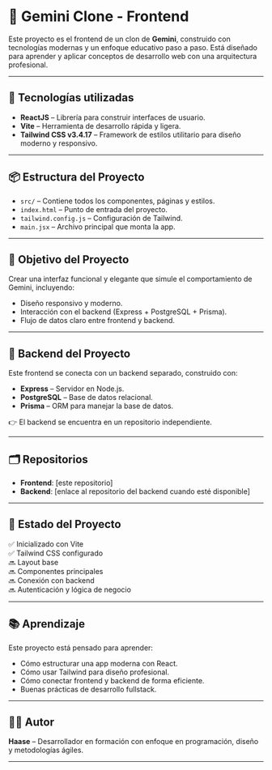 # 🌟 Gemini Clone - Frontend

Este proyecto es el frontend de un clon de **Gemini**, construido con tecnologías modernas y un enfoque educativo paso a paso. Está diseñado para aprender y aplicar conceptos de desarrollo web con una arquitectura profesional.

---

## 🧰 Tecnologías utilizadas

- **ReactJS** – Librería para construir interfaces de usuario.
- **Vite** – Herramienta de desarrollo rápida y ligera.
- **Tailwind CSS v3.4.17** – Framework de estilos utilitario para diseño moderno y responsivo.

---

## 📦 Estructura del Proyecto

- `src/` – Contiene todos los componentes, páginas y estilos.
- `index.html` – Punto de entrada del proyecto.
- `tailwind.config.js` – Configuración de Tailwind.
- `main.jsx` – Archivo principal que monta la app.

---

## 🚀 Objetivo del Proyecto

Crear una interfaz funcional y elegante que simule el comportamiento de Gemini, incluyendo:

- Diseño responsivo y moderno.
- Interacción con el backend (Express + PostgreSQL + Prisma).
- Flujo de datos claro entre frontend y backend.

---

## 🧱 Backend del Proyecto

Este frontend se conecta con un backend separado, construido con:

- **Express** – Servidor en Node.js.
- **PostgreSQL** – Base de datos relacional.
- **Prisma** – ORM para manejar la base de datos.

👉 El backend se encuentra en un repositorio independiente.

---

## 🗂️ Repositorios

- **Frontend**: [este repositorio]
- **Backend**: [enlace al repositorio del backend cuando esté disponible]

---

## 🧪 Estado del Proyecto

✅ Inicializado con Vite  
✅ Tailwind CSS configurado  
🔜 Layout base  
🔜 Componentes principales  
🔜 Conexión con backend  
🔜 Autenticación y lógica de negocio

---

## 📚 Aprendizaje

Este proyecto está pensado para aprender:

- Cómo estructurar una app moderna con React.
- Cómo usar Tailwind para diseño profesional.
- Cómo conectar frontend y backend de forma eficiente.
- Buenas prácticas de desarrollo fullstack.

---

## 🧑‍💻 Autor

**Haase** – Desarrollador en formación con enfoque en programación, diseño y metodologías ágiles.

---
